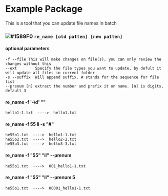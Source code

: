 # Example Package

This is a tool that you can update file names in batch

### ![#1589F0](https://placehold.it/15/1589F0/000000?text=+) `re_name [old patten] [new patten]`

#### optional parameters

    -f --file This will make changes on file(s), you can only review the changes without this
    --ext        Specify the file types you want to update, by defult it will update all files in current folder
    -s --suffix  Will append suffix. # stands for the sequence for file list
    --prenum [n] extract the number and prefix it on name. [n] is digits, default 3

#### re_name -f '\-\d' ""
    hello1-1.txt  ---->  hello1.txt

#### re_name -f 55 ll -s "#"
    he55o1.txt  ---->  hello1-1.txt
    he55o2.txt  ---->  hello2-2.txt
    he55o3.txt  ---->  hello3-3.txt

#### re_name -f "55" "ll" --prenum
    he55o1.txt  ---->  001_hello1-1.txt
#### re_name -f "55" "ll" --prenum 5
    he55o1.txt  ---->  00001_hello1-1.txt